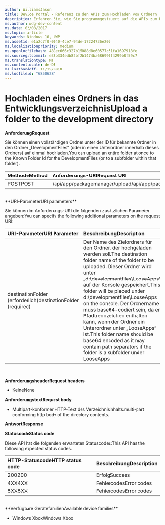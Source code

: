 ```yaml
---
author: WilliamsJason
title: Device Portal - Referenz zu den APIs zum Hochladen von Ordnern
description: Erfahren Sie, wie Sie programmgesteuert auf die APIs zum Hochladen von Ordnern zugreifen.
ms.author: wdg-dev-content
ms.date: 02/08/2017
ms.topic: article
keywords: Windows 10, UWP
ms.assetid: e1a2c7f0-0040-4ce7-94de-17224736e20b
ms.localizationpriority: medium
ms.openlocfilehash: 481ec666c327b15088d8e60577c51fa1697918fe
ms.sourcegitcommit: e38b334edb82bf2b1474ba686990f4299b8f59c7
ms.translationtype: MT
ms.contentlocale: de-DE
ms.lasthandoff: 11/15/2018
ms.locfileid: "6850628"
---
```

# <a name="upload-a-folder-to-the-development-directory"></a><span data-ttu-id="f40e8-104">Hochladen eines Ordners in das Entwicklungsverzeichnis</span><span class="sxs-lookup"><span data-stu-id="f40e8-104">Upload a folder to the development directory</span></span>

**<span data-ttu-id="f40e8-105">Anforderung</span><span class="sxs-lookup"><span data-stu-id="f40e8-105">Request</span></span>**

<span data-ttu-id="f40e8-106">Sie können einen vollständigen Ordner unter der ID für bekannte Ordner in den Ordner „DevelopmentFiles“ (oder in einen Unterordner innerhalb dieses Ordners) auf einmal hochladen.</span><span class="sxs-lookup"><span data-stu-id="f40e8-106">You can upload an entire folder at once to the Known Folder Id for the DevelopmentFiles (or to a subfolder within that folder).</span></span>

<span data-ttu-id="f40e8-107">Methode</span><span class="sxs-lookup"><span data-stu-id="f40e8-107">Method</span></span>      | <span data-ttu-id="f40e8-108">Anforderungs-URI</span><span class="sxs-lookup"><span data-stu-id="f40e8-108">Request URI</span></span>
:------     | :------
<span data-ttu-id="f40e8-109">POST</span><span class="sxs-lookup"><span data-stu-id="f40e8-109">POST</span></span> | <span data-ttu-id="f40e8-110">/api/app/packagemanager/upload</span><span class="sxs-lookup"><span data-stu-id="f40e8-110">/api/app/packagemanager/upload</span></span> 
<br />
**<span data-ttu-id="f40e8-111">URI-Parameter</span><span class="sxs-lookup"><span data-stu-id="f40e8-111">URI parameters</span></span>**

<span data-ttu-id="f40e8-112">Sie können im Anforderungs-URI die folgenden zusätzlichen Parameter angeben:</span><span class="sxs-lookup"><span data-stu-id="f40e8-112">You can specify the following additional parameters on the request URI:</span></span>

<span data-ttu-id="f40e8-113">URI-Parameter</span><span class="sxs-lookup"><span data-stu-id="f40e8-113">URI Parameter</span></span>      | <span data-ttu-id="f40e8-114">Beschreibung</span><span class="sxs-lookup"><span data-stu-id="f40e8-114">Description</span></span>
:------     | :-----
<span data-ttu-id="f40e8-115">destinationFolder (erforderlich)</span><span class="sxs-lookup"><span data-stu-id="f40e8-115">destinationFolder  (required)</span></span> | <span data-ttu-id="f40e8-116">Der Name des Zielordners für den Ordner, der hochgeladen werden soll.</span><span class="sxs-lookup"><span data-stu-id="f40e8-116">The destination folder name of the folder to be uploaded.</span></span> <span data-ttu-id="f40e8-117">Dieser Ordner wird unter „d:\developmentfiles\LooseApps“ auf der Konsole gespeichert.</span><span class="sxs-lookup"><span data-stu-id="f40e8-117">This folder will be placed under d:\developmentfiles\LooseApps on the console.</span></span> <span data-ttu-id="f40e8-118">Der Ordnername muss base64-codiert sein, da er Pfadtrennzeichen enthalten kann, wenn der Ordner ein Unterordner unter „LooseApps“ ist.</span><span class="sxs-lookup"><span data-stu-id="f40e8-118">This folder name should be base64 encoded as it may contain path separators if the folder is a subfolder under LooseApps.</span></span>
<br />

**<span data-ttu-id="f40e8-119">Anforderungsheader</span><span class="sxs-lookup"><span data-stu-id="f40e8-119">Request headers</span></span>**

- <span data-ttu-id="f40e8-120">Keine</span><span class="sxs-lookup"><span data-stu-id="f40e8-120">None</span></span>

**<span data-ttu-id="f40e8-121">Anforderungstext</span><span class="sxs-lookup"><span data-stu-id="f40e8-121">Request body</span></span>**

- <span data-ttu-id="f40e8-122">Multipart-konformer HTTP-Text des Verzeichnisinhalts.</span><span class="sxs-lookup"><span data-stu-id="f40e8-122">multi-part conforming http body of the directory contents.</span></span>

**<span data-ttu-id="f40e8-123">Antwort</span><span class="sxs-lookup"><span data-stu-id="f40e8-123">Response</span></span>**

**<span data-ttu-id="f40e8-124">Statuscode</span><span class="sxs-lookup"><span data-stu-id="f40e8-124">Status code</span></span>**

<span data-ttu-id="f40e8-125">Diese API hat die folgenden erwarteten Statuscodes:</span><span class="sxs-lookup"><span data-stu-id="f40e8-125">This API has the following expected status codes.</span></span>

<span data-ttu-id="f40e8-126">HTTP-Statuscode</span><span class="sxs-lookup"><span data-stu-id="f40e8-126">HTTP status code</span></span>      | <span data-ttu-id="f40e8-127">Beschreibung</span><span class="sxs-lookup"><span data-stu-id="f40e8-127">Description</span></span>
:------     | :-----
<span data-ttu-id="f40e8-128">200</span><span class="sxs-lookup"><span data-stu-id="f40e8-128">200</span></span> | <span data-ttu-id="f40e8-129">Erfolg</span><span class="sxs-lookup"><span data-stu-id="f40e8-129">Success</span></span>
<span data-ttu-id="f40e8-130">4XX</span><span class="sxs-lookup"><span data-stu-id="f40e8-130">4XX</span></span> | <span data-ttu-id="f40e8-131">Fehlercodes</span><span class="sxs-lookup"><span data-stu-id="f40e8-131">Error codes</span></span>
<span data-ttu-id="f40e8-132">5XX</span><span class="sxs-lookup"><span data-stu-id="f40e8-132">5XX</span></span> | <span data-ttu-id="f40e8-133">Fehlercodes</span><span class="sxs-lookup"><span data-stu-id="f40e8-133">Error codes</span></span>
<br />
**<span data-ttu-id="f40e8-134">Verfügbare Gerätefamilien</span><span class="sxs-lookup"><span data-stu-id="f40e8-134">Available device families</span></span>**

* <span data-ttu-id="f40e8-135">Windows Xbox</span><span class="sxs-lookup"><span data-stu-id="f40e8-135">Windows Xbox</span></span>

